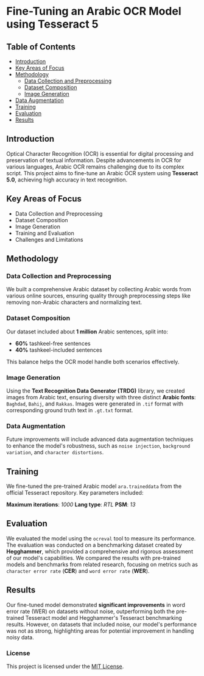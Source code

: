 # Fine-Tuning an Arabic OCR Model using Tesseract 5

## Table of Contents

* [Introduction](#introduction)
* [Key Areas of Focus](#Key-areas-of-focus)
* [Methodology](#methodology)
  * [Data Collection and Preprocessing](#data-collection-and-preprocessing)
  * [Dataset Composition](#dataset-composition)
  * [Image Generation](#image-generation)
* [Data Augmentation](#data-augmentation)
* [Training](#training)
* [Evaluation](#evaluation)
* [Results](#results)

## Introduction
Optical Character Recognition (OCR) is essential for digital processing and preservation of textual information. Despite advancements in OCR for various languages, Arabic OCR remains challenging due to its complex script. This project aims to fine-tune an Arabic OCR system using **Tesseract 5.0**, achieving high accuracy in text recognition.

## Key Areas of Focus
* Data Collection and Preprocessing
* Dataset Composition
* Image Generation
* Training and Evaluation
* Challenges and Limitations

## Methodology

### Data Collection and Preprocessing
We built a comprehensive Arabic dataset by collecting Arabic words from various online sources, ensuring quality through preprocessing steps like removing non-Arabic characters and normalizing text.

### Dataset Composition
Our dataset included about **1 million** Arabic sentences, split into:

* **60%** tashkeel-free sentences
* **40%** tashkeel-included sentences

This balance helps the OCR model handle both scenarios effectively.

### Image Generation
Using the **Text Recognition Data Generator (TRDG)** library, we created images from Arabic text, ensuring diversity with three distinct **Arabic fonts**: `Baghdad`, `Bahij`, and `Rakkas`. Images were generated in `.tif` format with corresponding ground truth text in `.gt.txt` format.

### Data Augmentation
Future improvements will include advanced data augmentation techniques to enhance the model's robustness, such as `noise injection`, `background variation`, and `character distortions`.

## Training
We fine-tuned the pre-trained Arabic model `ara.traineddata` from the official Tesseract repository. Key parameters included:

**Maximum iterations**: *1000*
**Lang type**: *RTL*
**PSM**: *13*

## Evaluation
We evaluated the model using the `ocreval` tool to measure its performance. The evaluation was conducted on a benchmarking dataset created by **Hegghammer**, which provided a comprehensive and rigorous assessment of our model's capabilities. We compared the results with pre-trained models and benchmarks from related research, focusing on metrics such as `character error rate` (**CER**) and `word error rate` (**WER**).

## Results
Our fine-tuned model demonstrated **significant improvements** in word error rate (WER) on datasets without noise, outperforming both the pre-trained Tesseract model and Hegghammer's Tesseract benchmarking results. However, on datasets that included noise, our model's performance was not as strong, highlighting areas for potential improvement in handling noisy data.

### License
This project is licensed under the <u>MIT License</u>.
